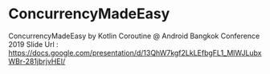 # ConcurrencyMadeEasy
ConcurrencyMadeEasy by Kotlin Coroutine @ Android Bangkok Conference 2019
Slide Url : https://docs.google.com/presentation/d/13QhW7kgf2LkLEfbgFL1_MlWJLubxWBr-281jbrjvHEI/
